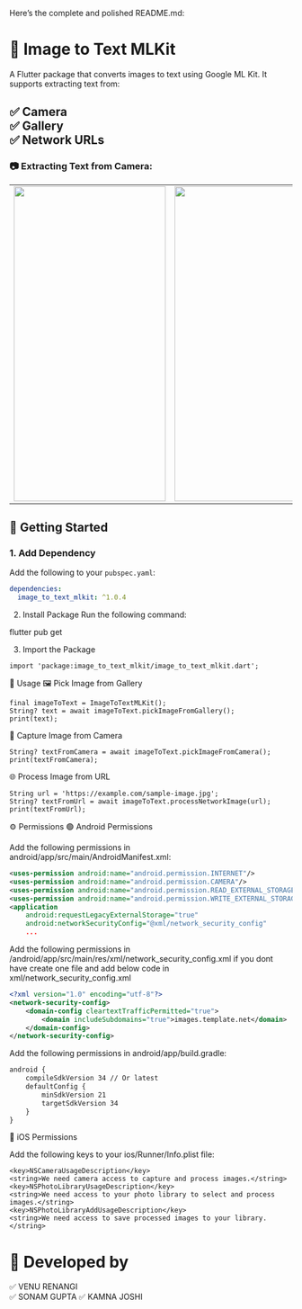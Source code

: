 Here’s the complete and polished README.md:


# 📸 Image to Text MLKit

A Flutter package that converts images to text using Google ML Kit. It supports extracting text from:

✅ Camera  
✅ Gallery  
✅ Network URLs
---

### 📷 Extracting Text from Camera:

<table>

  <tr>
    <td><img src="https://raw.githubusercontent.com/VenuNeosoft/image_to_text_mlkit/main/camera.gif" width=270 height=560></td>
    <td><img src="https://raw.githubusercontent.com/VenuNeosoft/image_to_text_mlkit/main/gallery.gif" width=270 height=560></td>
    <td><img src="https://raw.githubusercontent.com/VenuNeosoft/image_to_text_mlkit/main/networkUrl.gif" width=270 height=560></td>

  </tr>
 </table>




## 🚀 Getting Started

### 1. **Add Dependency**
Add the following to your `pubspec.yaml`:
``` yaml
dependencies:
  image_to_text_mlkit: ^1.0.4
  ```
2. Install Package
Run the following command:

flutter pub get

3. Import the Package
``` package
import 'package:image_to_text_mlkit/image_to_text_mlkit.dart';
```

📖 Usage
🖼️ Pick Image from Gallery
``` example gallery image to text
final imageToText = ImageToTextMLKit();
String? text = await imageToText.pickImageFromGallery();
print(text);
```


📸 Capture Image from Camera
``` example camera image to text
String? textFromCamera = await imageToText.pickImageFromCamera();
print(textFromCamera);
```

🌐 Process Image from URL
``` example network url image to text
String url = 'https://example.com/sample-image.jpg';
String? textFromUrl = await imageToText.processNetworkImage(url);
print(textFromUrl);
```


⚙️ Permissions
🟢 Android Permissions

Add the following permissions in android/app/src/main/AndroidManifest.xml:

``` xml
<uses-permission android:name="android.permission.INTERNET"/>
<uses-permission android:name="android.permission.CAMERA"/>
<uses-permission android:name="android.permission.READ_EXTERNAL_STORAGE"/>
<uses-permission android:name="android.permission.WRITE_EXTERNAL_STORAGE"/>
<application
    android:requestLegacyExternalStorage="true"
    android:networkSecurityConfig="@xml/network_security_config"
    ...
 ```
    
Add the following permissions in  /android/app/src/main/res/xml/network_security_config.xml
if you dont have create one file and add below code in xml/network_security_config.xml

``` network_security_config.xml
<?xml version="1.0" encoding="utf-8"?>
<network-security-config>
    <domain-config cleartextTrafficPermitted="true">
        <domain includeSubdomains="true">images.template.net</domain>
    </domain-config>
</network-security-config>
```

Add the following permissions in android/app/build.gradle:

``` xml
android {
    compileSdkVersion 34 // Or latest
    defaultConfig {
        minSdkVersion 21
        targetSdkVersion 34
    }
}
```
🍎 iOS Permissions

Add the following keys to your ios/Runner/Info.plist file:

``` plist
<key>NSCameraUsageDescription</key>
<string>We need camera access to capture and process images.</string>
<key>NSPhotoLibraryUsageDescription</key>
<string>We need access to your photo library to select and process images.</string>
<key>NSPhotoLibraryAddUsageDescription</key>
<string>We need access to save processed images to your library.</string>

```

# 📸 Developed by
✅ VENU RENANGI  
✅ SONAM GUPTA
✅ KAMNA JOSHI
